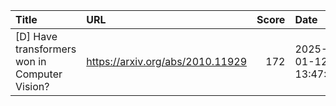 | Title                                         | URL                              |   Score | Date                |
|:----------------------------------------------|:---------------------------------|--------:|:--------------------|
| [D] Have transformers won in Computer Vision? | https://arxiv.org/abs/2010.11929 |     172 | 2025-01-12 13:47:30 |